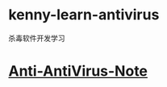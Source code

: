 # kenny-learn-antivirus
杀毒软件开发学习
# <a href="https://github.com/0xmaohou/Anti-AntiVirus-Note">Anti-AntiVirus-Note</a>
